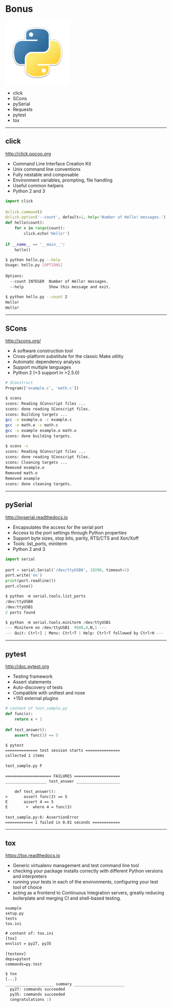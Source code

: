 # Bonus

![](resources/6.bonus/python-logo-mini.png)

- click
- SCons
- pySerial
- Requests
- pytest
- tox

---

## click

http://click.pocoo.org

* Command Line Interface Creation Kit
* Unix command line conventions
* Fully nestable and composable
* Environment variables, prompting, file handling
* Useful common helpers
* Python 2 and 3

```python
import click

@click.command()
@click.option('--count', default=1, help='Number of Hello! messages.')
def hello(count):
    for x in range(count):
        click.echo('Hello!')

if __name__ == '__main__':
    hello()
```

```bash
$ python hello.py --help
Usage: hello.py [OPTIONS]

Options:
  --count INTEGER  Number of Hello! messages.
  --help           Show this message and exit.

```

```bash
$ python hello.py --count 2
Hello!
Hello!

```

---

## SCons

http://scons.org/

* A software construction tool
* Cross-platform substitute for the classic Make utility
* Automatic dependency analysis
* Support multiple languages
* Python 2 (+3 support in >2.5.0)

```python
# SConstruct
Program(['example.c', 'math.c'])
```

```bash
$ scons
scons: Reading SConscript files ...
scons: done reading SConscript files.
scons: Building targets ...
gcc -o example.o -c example.c
gcc -o math.o -c math.c
gcc -o example example.o math.o
scons: done building targets.
```

```bash
$ scons -c
scons: Reading SConscript files ...
scons: done reading SConscript files.
scons: Cleaning targets ...
Removed example.o
Removed math.o
Removed example
scons: done cleaning targets.
```

---

## pySerial

http://pyserial.readthedocs.io

* Encapsulates the access for the serial port
* Access to the port settings through Python properties
* Support byte sizes, stop bits, parity, RTS/CTS and Xon/Xoff
* Tools: list_ports, miniterm
* Python 2 and 3

```python
import serial

port = serial.Serial('/dev/ttyUSB0', 19200, timeout=1)
port.write('on')
print(port.readline())
port.close()
```

```python
$ python -m serial.tools.list_ports
/dev/ttyUSB0        
/dev/ttyUSB1        
2 ports found
```

```python
$ python -m serial.tools.miniterm /dev/ttyUSB1
--- Miniterm on /dev/ttyUSB1  9600,8,N,1 ---
--- Quit: Ctrl+] | Menu: Ctrl+T | Help: Ctrl+T followed by Ctrl+H ---
```

---

## pytest

http://doc.pytest.org

* Testing framework
* Assert statements
* Auto-discovery of tests
* Compatible with unittest and nose
* +150 external plugins


```python
# content of test_sample.py
def func(x):
    return x + 1

def test_answer():
    assert func(3) == 5
```

```
$ pytest
============== test session starts ===============
collected 1 items

test_sample.py F

==================== FAILURES ====================
__________________ test_answer ___________________

    def test_answer():
>       assert func(3) == 5
E       assert 4 == 5
E        +  where 4 = func(3)

test_sample.py:6: AssertionError
============ 1 failed in 0.01 seconds ============
```

---

## tox

https://tox.readthedocs.io

* Generic virtualenv management and test command line tool
* checking your package installs correctly with different Python versions and interpreters
* running your tests in each of the environments, configuring your test tool of choice
* acting as a frontend to Continuous Integration servers, greatly reducing boilerplate and merging CI and shell-based testing.

```
example
setup.py
tests
tox.ini
```

```
# content of: tox.ini
[tox]
envlist = py27, py35

[testenv]
deps=pytest
commands=py.test
```

```
$ tox
[...]
_____________________ summary ______________________
  py27: commands succeeded
  py35: commands succeeded
  congratulations :)
```
